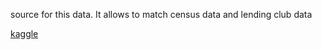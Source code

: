 source for this data. It allows to match census data and lending club data

[kaggle](https://www.kaggle.com/washimahmed/usa-latlong-for-state-abbreviations/version/1)